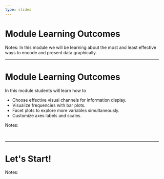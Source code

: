 ```yaml
---
type: slides
---
```


# Module Learning Outcomes

Notes: In this module we will be learning about the most and least effective ways to encode and present data graphically.

---

# Module Learning Outcomes

In this module students will learn how to

- Choose effective visual channels for information display.
- Visualize frequencies with bar plots.
- Facet plots to explore more variables simultaneously.
- Customize axes labels and scales.

Notes: 

<br>

---

# Let's Start!

Notes:

<br>
